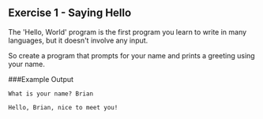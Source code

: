 ## Exercise 1 - Saying Hello

The 'Hello, World' program is the first program you learn to write in many languages, but it doesn't involve any input.

So create a program that prompts for your name and prints a greeting using your name.

###Example Output

```What is your name? Brian```

```Hello, Brian, nice to meet you!```
